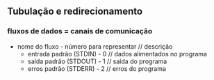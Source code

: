 ## Tubulação e redirecionamento
### fluxos de dados = canais de comunicação

* nome do fluxo - número para representar // descrição
	* entrada padrão (STDIN) - 0 // dados alimentados no programa
	* saída padrão (STDOUT) - 1 // saída do programa
	* erros padrão (STDERR) - 2 // erros do programa
